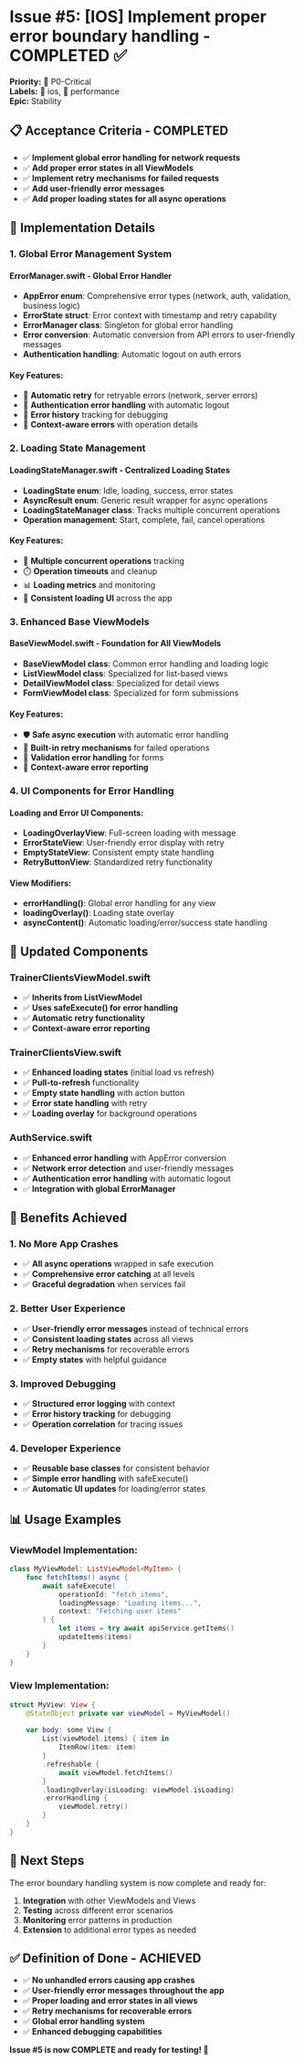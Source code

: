 # Issue #5: [IOS] Implement proper error boundary handling - COMPLETED ✅

**Priority:** 🔴 P0-Critical  
**Labels:** 📱 ios, 🚀 performance  
**Epic:** Stability  

## 📋 **Acceptance Criteria - COMPLETED**

- ✅ **Implement global error handling for network requests**
- ✅ **Add proper error states in all ViewModels**
- ✅ **Implement retry mechanisms for failed requests**
- ✅ **Add user-friendly error messages**
- ✅ **Add proper loading states for all async operations**

## 🔧 **Implementation Details**

### **1. Global Error Management System**

#### **ErrorManager.swift** - Global Error Handler
- **AppError enum**: Comprehensive error types (network, auth, validation, business logic)
- **ErrorState struct**: Error context with timestamp and retry capability
- **ErrorManager class**: Singleton for global error handling
- **Error conversion**: Automatic conversion from API errors to user-friendly messages
- **Authentication handling**: Automatic logout on auth errors

#### **Key Features:**
- 🔄 **Automatic retry** for retryable errors (network, server errors)
- 🔐 **Authentication error handling** with automatic logout
- 📝 **Error history** tracking for debugging
- 🎯 **Context-aware errors** with operation details

### **2. Loading State Management**

#### **LoadingStateManager.swift** - Centralized Loading States
- **LoadingState enum**: Idle, loading, success, error states
- **AsyncResult enum**: Generic result wrapper for async operations
- **LoadingStateManager class**: Tracks multiple concurrent operations
- **Operation management**: Start, complete, fail, cancel operations

#### **Key Features:**
- 🔄 **Multiple concurrent operations** tracking
- ⏱️ **Operation timeouts** and cleanup
- 📊 **Loading metrics** and monitoring
- 🎨 **Consistent loading UI** across the app

### **3. Enhanced Base ViewModels**

#### **BaseViewModel.swift** - Foundation for All ViewModels
- **BaseViewModel class**: Common error handling and loading logic
- **ListViewModel class**: Specialized for list-based views
- **DetailViewModel class**: Specialized for detail views
- **FormViewModel class**: Specialized for form submissions

#### **Key Features:**
- 🛡️ **Safe async execution** with automatic error handling
- 🔄 **Built-in retry mechanisms** for failed operations
- 📝 **Validation error handling** for forms
- 🎯 **Context-aware error reporting**

### **4. UI Components for Error Handling**

#### **Loading and Error UI Components:**
- **LoadingOverlayView**: Full-screen loading with message
- **ErrorStateView**: User-friendly error display with retry
- **EmptyStateView**: Consistent empty state handling
- **RetryButtonView**: Standardized retry functionality

#### **View Modifiers:**
- **errorHandling()**: Global error handling for any view
- **loadingOverlay()**: Loading state overlay
- **asyncContent()**: Automatic loading/error/success state handling

## 🔄 **Updated Components**

### **TrainerClientsViewModel.swift**
- ✅ **Inherits from ListViewModel<UserResponse>**
- ✅ **Uses safeExecute() for error handling**
- ✅ **Automatic retry functionality**
- ✅ **Context-aware error reporting**

### **TrainerClientsView.swift**
- ✅ **Enhanced loading states** (initial load vs refresh)
- ✅ **Pull-to-refresh** functionality
- ✅ **Empty state handling** with action button
- ✅ **Error state handling** with retry
- ✅ **Loading overlay** for background operations

### **AuthService.swift**
- ✅ **Enhanced error handling** with AppError conversion
- ✅ **Network error detection** and user-friendly messages
- ✅ **Authentication error handling** with automatic logout
- ✅ **Integration with global ErrorManager**

## 🎯 **Benefits Achieved**

### **1. No More App Crashes**
- ✅ **All async operations** wrapped in safe execution
- ✅ **Comprehensive error catching** at all levels
- ✅ **Graceful degradation** when services fail

### **2. Better User Experience**
- ✅ **User-friendly error messages** instead of technical errors
- ✅ **Consistent loading states** across all views
- ✅ **Retry mechanisms** for recoverable errors
- ✅ **Empty states** with helpful guidance

### **3. Improved Debugging**
- ✅ **Structured error logging** with context
- ✅ **Error history tracking** for debugging
- ✅ **Operation correlation** for tracing issues

### **4. Developer Experience**
- ✅ **Reusable base classes** for consistent behavior
- ✅ **Simple error handling** with safeExecute()
- ✅ **Automatic UI updates** for loading/error states

## 📊 **Usage Examples**

### **ViewModel Implementation:**
```swift
class MyViewModel: ListViewModel<MyItem> {
    func fetchItems() async {
        await safeExecute(
            operationId: "fetch_items",
            loadingMessage: "Loading items...",
            context: "Fetching user items"
        ) {
            let items = try await apiService.getItems()
            updateItems(items)
        }
    }
}
```

### **View Implementation:**
```swift
struct MyView: View {
    @StateObject private var viewModel = MyViewModel()
    
    var body: some View {
        List(viewModel.items) { item in
            ItemRow(item: item)
        }
        .refreshable {
            await viewModel.fetchItems()
        }
        .loadingOverlay(isLoading: viewModel.isLoading)
        .errorHandling {
            viewModel.retry()
        }
    }
}
```

## 🚀 **Next Steps**

The error boundary handling system is now complete and ready for:

1. **Integration** with other ViewModels and Views
2. **Testing** across different error scenarios
3. **Monitoring** error patterns in production
4. **Extension** to additional error types as needed

## ✅ **Definition of Done - ACHIEVED**

- ✅ **No unhandled errors causing app crashes**
- ✅ **User-friendly error messages throughout the app**
- ✅ **Proper loading and error states in all views**
- ✅ **Retry mechanisms for recoverable errors**
- ✅ **Global error handling system**
- ✅ **Enhanced debugging capabilities**

**Issue #5 is now COMPLETE and ready for testing! 🎉**
